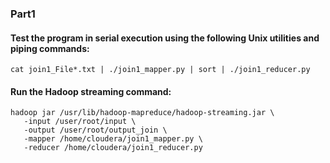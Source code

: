 

### Part1
#### Test the program in serial execution using the following Unix utilities and piping commands:
    cat join1_File*.txt | ./join1_mapper.py | sort | ./join1_reducer.py


#### Run the Hadoop streaming command:
    hadoop jar /usr/lib/hadoop-mapreduce/hadoop-streaming.jar \
       -input /user/root/input \
       -output /user/root/output_join \   
       -mapper /home/cloudera/join1_mapper.py \   
       -reducer /home/cloudera/join1_reducer.py

